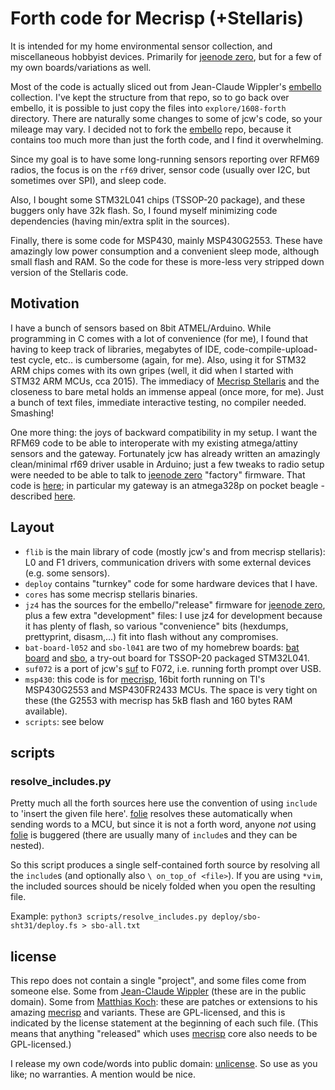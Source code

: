 Forth code for Mecrisp (+Stellaris)
===================================

It is intended for my home environmental sensor collection, and miscellaneous
hobbyist devices.  Primarily for [jeenode zero], but for a few of my own
boards/variations as well.

Most of the code is actually sliced out from Jean-Claude Wippler's [embello]
collection. I've kept the structure from that repo, so to go back over embello,
it is possible to just copy the files into `explore/1608-forth` directory.
There are naturally some changes to some of jcw's code, so your mileage may
vary. I decided not to fork the [embello] repo, because it contains too much
more than just the forth code, and I find it overwhelming.

Since my goal is to have some long-running sensors reporting over RFM69 radios,
the focus is on the `rf69` driver, sensor code (usually over I2C, but sometimes
over SPI), and sleep code.

Also, I bought some STM32L041 chips (TSSOP-20 package), and these buggers only
have 32k flash.  So, I found myself minimizing code dependencies (having
min/extra split in the sources).

Finally, there is some code for MSP430, mainly MSP430G2553. These have amazingly
low power consumption and a convenient sleep mode, although small flash and RAM.
So the code for these is more-less very stripped down version of the Stellaris
code.


Motivation
----------

I have a bunch of sensors based on 8bit ATMEL/Arduino. While programming in C comes with a lot
of convenience (for me), I found that having to keep track of libraries, megabytes of IDE, 
code-compile-upload-test cycle, etc.. is cumbersome (again, for me). Also, using it for STM32
ARM chips comes with its own gripes (well, it did when I started with STM32 ARM
MCUs, cca 2015). The immediacy of [Mecrisp Stellaris] and the closeness to bare metal holds an
immense appeal (once more, for me).
Just a bunch of text files, immediate interactive testing, no compiler needed. Smashing!

One more thing: the joys of backward compatibility in my setup. I want the RFM69 code to be
able to interoperate with my existing atmega/attiny sensors and the gateway. Fortunately jcw
has already written an amazingly clean/minimal rf69 driver usable in Arduino; just a few
tweaks to radio setup were needed to be able to talk to [jeenode zero] "factory" firmware.
That code is [here][my-jee-sensors]; in particular my gateway is an atmega328p
on pocket beagle - described [here][pb-cape].


Layout
------

- `flib` is the main library of code (mostly jcw's and from mecrisp stellaris):
  L0 and F1 drivers, communication drivers with some external devices (e.g. some
  sensors).
- `deploy` contains "turnkey" code for some hardware devices that I have.
- `cores` has some mecrisp stellaris binaries.
- `jz4` has the sources for the embello/"release" firmware for [jeenode zero],
  plus a few extra "development" files: I use jz4 for development because it
  has plenty of flash, so various "convenience" bits (hexdumps, prettyprint,
  disasm,...) fit into flash without any compromises.
- `bat-board-l052` and `sbo-l041` are two of my homebrew boards: [bat board]
  and [sbo], a try-out board for TSSOP-20 packaged STM32L041.
- `suf072` is a port of jcw's [suf] to F072, i.e. running forth prompt over USB.
- `msp430`: this code is for [mecrisp], 16bit forth running on TI's
  MSP430G2553 and MSP430FR2433 MCUs. The space is very tight on these
  (the G2553 with mecrisp has 5kB flash and 160 bytes RAM available).
- `scripts`: see below


scripts
-------

### resolve_includes.py

Pretty much all the forth sources here use the convention of using `include`
to 'insert the given file here'. [folie] resolves these automatically
when sending words to a MCU, but since it is not a forth word, anyone _not_
using [folie] is buggered (there are usually many of `include`s and they can
be nested).

So this script produces a single self-contained forth source by resolving
all the `include`s (and optionally also `\ on_top_of <file>`). If you are
using `*vim`, the included sources should be nicely folded when you open the
resulting file.

Example: `python3 scripts/resolve_includes.py deploy/sbo-sht31/deploy.fs > sbo-all.txt`


license
-------

This repo does not contain a single "project", and some files come from
someone else. Some from [Jean-Claude Wippler][embello] (these are in the
public domain). Some from [Matthias Koch][mecrisp]: these are patches or
extensions to his amazing [mecrisp] and variants. These are GPL-licensed,
and this is indicated by the license statement at the beginning of each
such file. (This means that anything "released" which uses [mecrisp] core
also needs to be GPL-licensed.)

I release my own code/words into public domain: [unlicense]. So use as you
like; no warranties. A mention would be nice.


[jeenode zero]: https://www.digitalsmarties.net/products/jeenode-zero
[embello]: https://git.jeelabs.org/jcw/embello
[folie]: https://git.jeelabs.org/jcw/folie
[Mecrisp Stellaris]: https://mecrisp.sourceforge.net
[mecrisp]: https://mecrisp.sourceforge.net
[my-jee-sensors]: https://git.drak.xyz/flabbergast/jee-sensors
[pb-cape]: https://flabbergast.drak.xyz/posts/pb-rfmcape
[bat board]: https://flabbergast.drak.xyz/bat-board
[sbo]: https://flabbergast.drak.xyz/posts/sbo
[suf]: http://jeelabs.org/2016/06/standalone-usb-firmware
[unlicense]: https://unlicense.org/
